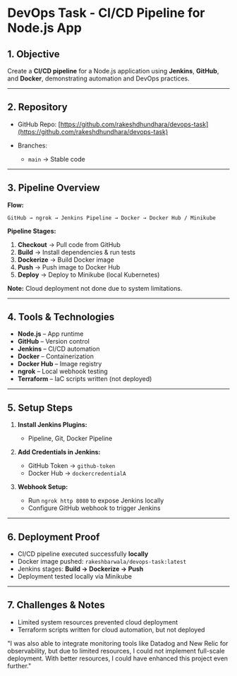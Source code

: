# DevOps Task - CI/CD Pipeline for Node.js App

## 1. Objective

Create a **CI/CD pipeline** for a Node.js application using **Jenkins**, **GitHub**, and **Docker**, demonstrating automation and DevOps practices.

---

## 2. Repository

- GitHub Repo: [https://github.com/rakeshdhundhara/devops-task](https://github.com/rakeshdhundhara/devops-task)
- Branches:

  - `main` → Stable code

---

## 3. Pipeline Overview

**Flow:**

```
GitHub → ngrok → Jenkins Pipeline → Docker → Docker Hub / Minikube
```

**Pipeline Stages:**

1. **Checkout** → Pull code from GitHub
2. **Build** → Install dependencies & run tests
3. **Dockerize** → Build Docker image
4. **Push** → Push image to Docker Hub
5. **Deploy** → Deploy to Minikube (local Kubernetes)

**Note:** Cloud deployment not done due to system limitations.

---

## 4. Tools & Technologies

- **Node.js** – App runtime
- **GitHub** – Version control
- **Jenkins** – CI/CD automation
- **Docker** – Containerization
- **Docker Hub** – Image registry
- **ngrok** – Local webhook testing
- **Terraform** – IaC scripts written (not deployed)

---

## 5. Setup Steps

1. **Install Jenkins Plugins:**

   - Pipeline, Git, Docker Pipeline

2. **Add Credentials in Jenkins:**

   - GitHub Token → `github-token`
   - Docker Hub → `dockercredentialA`

3. **Webhook Setup:**

   - Run `ngrok http 8080` to expose Jenkins locally
   - Configure GitHub webhook to trigger Jenkins

---

## 6. Deployment Proof

- CI/CD pipeline executed successfully **locally**
- Docker image pushed: `rakeshbarwala/devops-task:latest`
- Jenkins stages: **Build → Dockerize → Push**
- Deployment tested locally via Minikube

---

## 7. Challenges & Notes

- Limited system resources prevented cloud deployment
- Terraform scripts written for cloud automation, but not deployed

"I was also able to integrate monitoring tools like Datadog and New Relic for observability, but due to limited resources, I could not implement full-scale deployment. With better resources, I could have enhanced this project even further."
